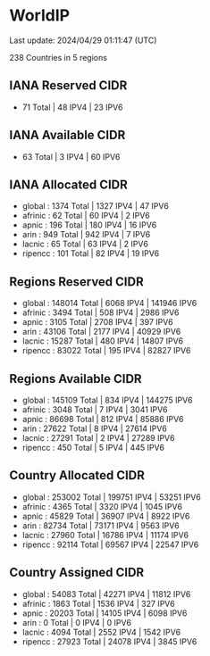 # WorldIP

Last update: 2024/04/29 01:11:47 (UTC)

238 Countries in 5 regions

## IANA Reserved CIDR

- 71 Total | 48 IPV4 | 23 IPV6

## IANA Available CIDR

- 63 Total | 3 IPV4 | 60 IPV6

## IANA Allocated CIDR

- global : 1374 Total | 1327 IPV4 | 47 IPV6
- afrinic : 62 Total | 60 IPV4 | 2 IPV6
- apnic : 196 Total | 180 IPV4 | 16 IPV6
- arin : 949 Total | 942 IPV4 | 7 IPV6
- lacnic : 65 Total | 63 IPV4 | 2 IPV6
- ripencc : 101 Total | 82 IPV4 | 19 IPV6

## Regions Reserved CIDR

- global : 148014 Total | 6068 IPV4 | 141946 IPV6
- afrinic : 3494 Total | 508 IPV4 | 2986 IPV6
- apnic : 3105 Total | 2708 IPV4 | 397 IPV6
- arin : 43106 Total | 2177 IPV4 | 40929 IPV6
- lacnic : 15287 Total | 480 IPV4 | 14807 IPV6
- ripencc : 83022 Total | 195 IPV4 | 82827 IPV6

## Regions Available CIDR

- global : 145109 Total | 834 IPV4 | 144275 IPV6
- afrinic : 3048 Total | 7 IPV4 | 3041 IPV6
- apnic : 86698 Total | 812 IPV4 | 85886 IPV6
- arin : 27622 Total | 8 IPV4 | 27614 IPV6
- lacnic : 27291 Total | 2 IPV4 | 27289 IPV6
- ripencc : 450 Total | 5 IPV4 | 445 IPV6

## Country Allocated CIDR

- global : 253002 Total | 199751 IPV4 | 53251 IPV6
- afrinic : 4365 Total | 3320 IPV4 | 1045 IPV6
- apnic : 45829 Total | 36907 IPV4 | 8922 IPV6
- arin : 82734 Total | 73171 IPV4 | 9563 IPV6
- lacnic : 27960 Total | 16786 IPV4 | 11174 IPV6
- ripencc : 92114 Total | 69567 IPV4 | 22547 IPV6

## Country Assigned CIDR

- global : 54083 Total | 42271 IPV4 | 11812 IPV6
- afrinic : 1863 Total | 1536 IPV4 | 327 IPV6
- apnic : 20203 Total | 14105 IPV4 | 6098 IPV6
- arin : 0 Total | 0 IPV4 | 0 IPV6
- lacnic : 4094 Total | 2552 IPV4 | 1542 IPV6
- ripencc : 27923 Total | 24078 IPV4 | 3845 IPV6
